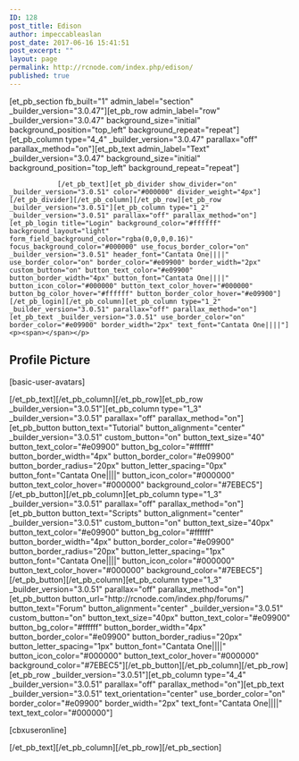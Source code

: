 ```yaml
---
ID: 128
post_title: Edison
author: impeccableaslan
post_date: 2017-06-16 15:41:51
post_excerpt: ""
layout: page
permalink: http://rcnode.com/index.php/edison/
published: true
---
```

[et_pb_section fb_built="1" admin_label="section" _builder_version="3.0.47"][et_pb_row admin_label="row" _builder_version="3.0.47" background_size="initial" background_position="top_left" background_repeat="repeat"][et_pb_column type="4_4" _builder_version="3.0.47" parallax="off" parallax_method="on"][et_pb_text admin_label="Text" _builder_version="3.0.47" background_size="initial" background_position="top_left" background_repeat="repeat"]
					
				[/et_pb_text][et_pb_divider show_divider="on" _builder_version="3.0.51" color="#000000" divider_weight="4px"][/et_pb_divider][/et_pb_column][/et_pb_row][et_pb_row _builder_version="3.0.51"][et_pb_column type="1_2" _builder_version="3.0.51" parallax="off" parallax_method="on"][et_pb_login title="Login" background_color="#ffffff" background_layout="light" form_field_background_color="rgba(0,0,0,0.16)" focus_background_color="#000000" use_focus_border_color="on" _builder_version="3.0.51" header_font="Cantata One||||" use_border_color="on" border_color="#e09900" border_width="2px" custom_button="on" button_text_color="#e09900" button_border_width="4px" button_font="Cantata One||||" button_icon_color="#000000" button_text_color_hover="#000000" button_bg_color_hover="#ffffff" button_border_color_hover="#e09900"][/et_pb_login][/et_pb_column][et_pb_column type="1_2" _builder_version="3.0.51" parallax="off" parallax_method="on"][et_pb_text _builder_version="3.0.51" use_border_color="on" border_color="#e09900" border_width="2px" text_font="Cantata One||||"]<p><span></span></p>
<h2>Profile Picture</h2>
<p></p>
<p></p>
<p><span>[basic-user-avatars]</span></p>[/et_pb_text][/et_pb_column][/et_pb_row][et_pb_row _builder_version="3.0.51"][et_pb_column type="1_3" _builder_version="3.0.51" parallax="off" parallax_method="on"][et_pb_button button_text="Tutorial" button_alignment="center" _builder_version="3.0.51" custom_button="on" button_text_size="40" button_text_color="#e09900" button_bg_color="#ffffff" button_border_width="4px" button_border_color="#e09900" button_border_radius="20px" button_letter_spacing="0px" button_font="Cantata One||||" button_icon_color="#000000" button_text_color_hover="#000000" background_color="#7EBEC5"][/et_pb_button][/et_pb_column][et_pb_column type="1_3" _builder_version="3.0.51" parallax="off" parallax_method="on"][et_pb_button button_text="Scripts" button_alignment="center" _builder_version="3.0.51" custom_button="on" button_text_size="40px" button_text_color="#e09900" button_bg_color="#ffffff" button_border_width="4px" button_border_color="#e09900" button_border_radius="20px" button_letter_spacing="1px" button_font="Cantata One||||" button_icon_color="#000000" button_text_color_hover="#000000" background_color="#7EBEC5"][/et_pb_button][/et_pb_column][et_pb_column type="1_3" _builder_version="3.0.51" parallax="off" parallax_method="on"][et_pb_button button_url="http://rcnode.com/index.php/forums/" button_text="Forum" button_alignment="center" _builder_version="3.0.51" custom_button="on" button_text_size="40px" button_text_color="#e09900" button_bg_color="#ffffff" button_border_width="4px" button_border_color="#e09900" button_border_radius="20px" button_letter_spacing="1px" button_font="Cantata One||||" button_icon_color="#000000" button_text_color_hover="#000000" background_color="#7EBEC5"][/et_pb_button][/et_pb_column][/et_pb_row][et_pb_row _builder_version="3.0.51"][et_pb_column type="4_4" _builder_version="3.0.51" parallax="off" parallax_method="on"][et_pb_text _builder_version="3.0.51" text_orientation="center" use_border_color="on" border_color="#e09900" border_width="2px" text_font="Cantata One||||" text_text_color="#000000"]<p><span>[cbxuseronline]</span></p>[/et_pb_text][/et_pb_column][/et_pb_row][/et_pb_section]